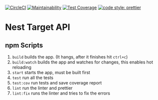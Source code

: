 [![CircleCI](https://circleci.com/gh/rootstrap/nest-target-api.svg?style=shield)](https://circleci.com/gh/rootstrap/nest-target-api)
[![Maintainability](https://api.codeclimate.com/v1/badges/918e14546f7f269a4fbe/maintainability)](https://codeclimate.com/github/rootstrap/nest-target-api/maintainability)
[![Test Coverage](https://api.codeclimate.com/v1/badges/918e14546f7f269a4fbe/test_coverage)](https://codeclimate.com/github/rootstrap/nest-target-api/test_coverage)
[![code style: prettier](https://img.shields.io/badge/code_style-prettier-ff69b4.svg)](https://github.com/prettier/prettier)

# Nest Target API

## npm Scripts
1. `build` builds the app. (It hangs, after it finishes hit `ctrl+c`)
2. `build:watch` builds the app and watches for changes, this enables hot reloading
3. `start` starts the app, must be built first
4. `test` run all the tests
5. `test:cov` run tests and save coverage report
6. `lint` run the linter and prettier
7.  `lint:fix` runs the linter and tries to fix the errors
